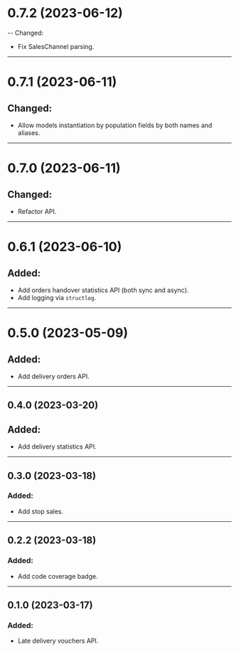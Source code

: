 # 0.7.2 (2023-06-12)

-- Changed:

- Fix SalesChannel parsing.

---

# 0.7.1 (2023-06-11)

## Changed:

- Allow models instantiation by population fields by both names and aliases.

---

# 0.7.0 (2023-06-11)

## Changed:

- Refactor API.

---

# 0.6.1 (2023-06-10)

## Added:

- Add orders handover statistics API (both sync and async).
- Add logging via `structlog`.

---

# 0.5.0 (2023-05-09)

## Added:

- Add delivery orders API.

--- 

## 0.4.0 (2023-03-20)

## Added:

- Add delivery statistics API.

---

## 0.3.0 (2023-03-18)

### Added:

- Add stop sales.

---

## 0.2.2 (2023-03-18)

### Added:

- Add code coverage badge.

---

## 0.1.0 (2023-03-17)

### Added:

- Late delivery vouchers API.
